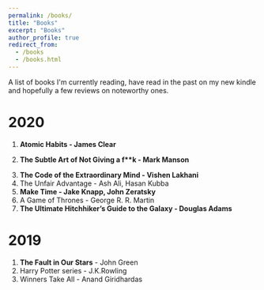 ```yaml
---
permalink: /books/
title: "Books"
excerpt: "Books"
author_profile: true
redirect_from: 
  - /books
  - /books.html
---
```

A list of books I'm currently reading, have read in the past on my new kindle and hopefully a few reviews on noteworthy ones.

# 2020

1. __Atomic Habits - James Clear__
2. <p><b>The Subtle Art of Not Giving a f**k - Mark Manson</b></p>
3. __The Code of the Extraordinary Mind - Vishen Lakhani__
4. The Unfair Advantage - Ash Ali, Hasan Kubba
5. __Make Time  - Jake Knapp, John Zeratsky__
6. A Game of Thrones - George R. R. Martin
7. __The Ultimate Hitchhiker’s Guide to the Galaxy - Douglas Adams__

# 2019

1. __The Fault in Our Stars__ - John Green
2. Harry Potter series - J.K.Rowling
3. Winners Take All - Anand Giridhardas
